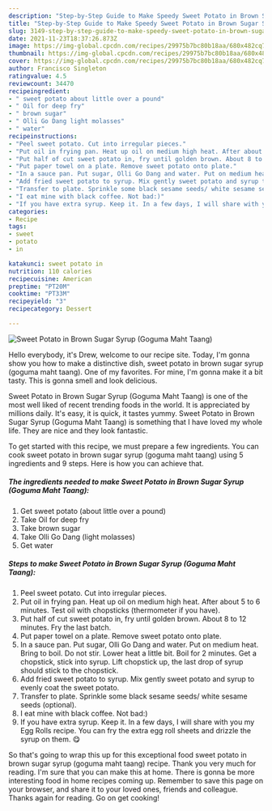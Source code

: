 ```yaml
---
description: "Step-by-Step Guide to Make Speedy Sweet Potato in Brown Sugar Syrup (Goguma Maht Taang)"
title: "Step-by-Step Guide to Make Speedy Sweet Potato in Brown Sugar Syrup (Goguma Maht Taang)"
slug: 3149-step-by-step-guide-to-make-speedy-sweet-potato-in-brown-sugar-syrup-goguma-maht-taang
date: 2021-11-23T18:37:26.873Z
image: https://img-global.cpcdn.com/recipes/29975b7bc80b18aa/680x482cq70/sweet-potato-in-brown-sugar-syrup-goguma-maht-taang-recipe-main-photo.jpg
thumbnail: https://img-global.cpcdn.com/recipes/29975b7bc80b18aa/680x482cq70/sweet-potato-in-brown-sugar-syrup-goguma-maht-taang-recipe-main-photo.jpg
cover: https://img-global.cpcdn.com/recipes/29975b7bc80b18aa/680x482cq70/sweet-potato-in-brown-sugar-syrup-goguma-maht-taang-recipe-main-photo.jpg
author: Francisco Singleton
ratingvalue: 4.5
reviewcount: 34470
recipeingredient:
- " sweet potato about little over a pound"
- " Oil for deep fry"
- " brown sugar"
- " Olli Go Dang light molasses"
- " water"
recipeinstructions:
- "Peel sweet potato. Cut into irregular pieces."
- "Put oil in frying pan. Heat up oil on medium high heat. After about 5 to 6 minutes. Test oil with chopsticks (thermometer if you have)."
- "Put half of cut sweet potato in, fry until golden brown. About 8 to 12 minutes. Fry the last batch."
- "Put paper towel on a plate. Remove sweet potato onto plate."
- "In a sauce pan. Put sugar, Olli Go Dang and water. Put on medium heat. Bring to boil. Do not stir. Lower heat a little bit. Boil for 2 minutes. Get a chopstick, stick into syrup. Lift chopstick up, the last drop of syrup should stick to the chopstick."
- "Add fried sweet potato to syrup. Mix gently sweet potato and syrup to evenly coat the sweet potato."
- "Transfer to plate. Sprinkle some black sesame seeds/ white sesame seeds (optional)."
- "I eat mine with black coffee. Not bad:)"
- "If you have extra syrup. Keep it. In a few days, I will share with you my Egg Rolls recipe. You can fry the extra egg roll sheets and drizzle the syrup on them. 😋"
categories:
- Recipe
tags:
- sweet
- potato
- in

katakunci: sweet potato in 
nutrition: 110 calories
recipecuisine: American
preptime: "PT20M"
cooktime: "PT33M"
recipeyield: "3"
recipecategory: Dessert

---
```



![Sweet Potato in Brown Sugar Syrup (Goguma Maht Taang)](https://img-global.cpcdn.com/recipes/29975b7bc80b18aa/680x482cq70/sweet-potato-in-brown-sugar-syrup-goguma-maht-taang-recipe-main-photo.jpg)

Hello everybody, it's Drew, welcome to our recipe site. Today, I'm gonna show you how to make a distinctive dish, sweet potato in brown sugar syrup (goguma maht taang). One of my favorites. For mine, I'm gonna make it a bit tasty. This is gonna smell and look delicious.

Sweet Potato in Brown Sugar Syrup (Goguma Maht Taang) is one of the most well liked of recent trending foods in the world. It is appreciated by millions daily. It's easy, it is quick, it tastes yummy. Sweet Potato in Brown Sugar Syrup (Goguma Maht Taang) is something that I have loved my whole life. They are nice and they look fantastic.




To get started with this recipe, we must prepare a few ingredients. You can cook sweet potato in brown sugar syrup (goguma maht taang) using 5 ingredients and 9 steps. Here is how you can achieve that.

<!--inarticleads1-->

##### The ingredients needed to make Sweet Potato in Brown Sugar Syrup (Goguma Maht Taang):

1. Get  sweet potato (about little over a pound)
1. Take  Oil for deep fry
1. Take  brown sugar
1. Take  Olli Go Dang (light molasses)
1. Get  water




<!--inarticleads2-->

##### Steps to make Sweet Potato in Brown Sugar Syrup (Goguma Maht Taang):

1. Peel sweet potato. Cut into irregular pieces.
1. Put oil in frying pan. Heat up oil on medium high heat. After about 5 to 6 minutes. Test oil with chopsticks (thermometer if you have).
1. Put half of cut sweet potato in, fry until golden brown. About 8 to 12 minutes. Fry the last batch.
1. Put paper towel on a plate. Remove sweet potato onto plate.
1. In a sauce pan. Put sugar, Olli Go Dang and water. Put on medium heat. Bring to boil. Do not stir. Lower heat a little bit. Boil for 2 minutes. Get a chopstick, stick into syrup. Lift chopstick up, the last drop of syrup should stick to the chopstick.
1. Add fried sweet potato to syrup. Mix gently sweet potato and syrup to evenly coat the sweet potato.
1. Transfer to plate. Sprinkle some black sesame seeds/ white sesame seeds (optional).
1. I eat mine with black coffee. Not bad:)
1. If you have extra syrup. Keep it. In a few days, I will share with you my Egg Rolls recipe. You can fry the extra egg roll sheets and drizzle the syrup on them. 😋




So that's going to wrap this up for this exceptional food sweet potato in brown sugar syrup (goguma maht taang) recipe. Thank you very much for reading. I'm sure that you can make this at home. There is gonna be more interesting food in home recipes coming up. Remember to save this page on your browser, and share it to your loved ones, friends and colleague. Thanks again for reading. Go on get cooking!
